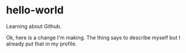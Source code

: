 # hello-world
Learning about Github. 

Ok, here is a change I'm making. The thing says to describe myself but I already put that in my profile. 
